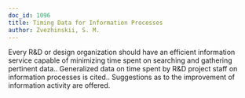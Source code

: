 ```yaml
---
doc_id: 1096
title: Timing Data for Information Processes
author: Zvezhinskii, S. M.
---
```


Every R&D or design organization should have an efficient information
service capable of minimizing time spent on searching and gathering pertinent
data.. Generalized data on time spent by R&D project staff on information
processes is cited.. Suggestions as to the improvement of information activity
are offered.